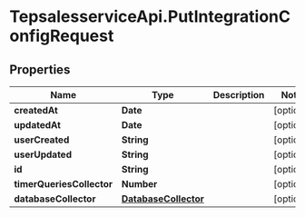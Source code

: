 # TepsalesserviceApi.PutIntegrationConfigRequest

## Properties
Name | Type | Description | Notes
------------ | ------------- | ------------- | -------------
**createdAt** | **Date** |  | [optional] 
**updatedAt** | **Date** |  | [optional] 
**userCreated** | **String** |  | [optional] 
**userUpdated** | **String** |  | [optional] 
**id** | **String** |  | [optional] 
**timerQueriesCollector** | **Number** |  | [optional] 
**databaseCollector** | [**DatabaseCollector**](DatabaseCollector.md) |  | [optional] 
